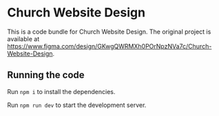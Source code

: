 
  # Church Website Design

  This is a code bundle for Church Website Design. The original project is available at https://www.figma.com/design/GKwgQWRMXh0POrNpzNVa7c/Church-Website-Design.

  ## Running the code

  Run `npm i` to install the dependencies.

  Run `npm run dev` to start the development server.
  